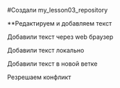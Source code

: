 ﻿#Создали my_lesson03_repository

**Редактируем и добавляем текст

Добавили текст через web браузер

Добавили текст локально

Добавили текст в новой ветке

Резрешаем конфликт
